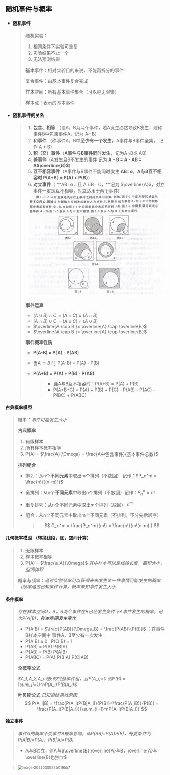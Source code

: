 ## 随机事件与概率

- #### **随机事件**

  > 随机实验：
  >
  > 1. 相同条件下实验可重复
  > 2. 实验结果不止一个
  > 3. 无法预测结果
  >
  > 基本事件：相对实验目的来说，不能再拆分的事件
  >
  > 复合事件：由基本事件复合完成 
  >
  > 样本空间：所有基本事件集合（可以是无限集）
  >
  > 样本点：表示的基本事件
  >
  > 

- #### **随机事件的关系**

  > 1. **包含、相等** （设A，B为两个事件，若A发生必然导致B发生，则称事件B中包含事件A，记为 A$\subset$B）
  > 2. **和事件** （称事件A，B中**至少有一个发生**，A事件与B事件全集， 记作 A + B）
  > 3. **积（交）事件**（**A事件与B事件同时发生**，记为A$\cap$B或 AB)
  > 4. **差事件**（A发生且B不发生的事件 记为 **A - B = A - AB = A$\overline{B}$**)
  > 5. **互不相容事件**（A事件与B事件不能同时发生 **AB=$\emptyset$**，**A与B互不相容时  P(A+B) = P(A) + P(B）**)
  > 6. **对立事件**（ **AB=$\emptyset$，且 A $\cup$B= $\Omega$，**记为 $\overline{A}$，对立事件一定是互不相容，对立适用于两个事件)
  >
  > <img src="img/image-20220309225019557.png" alt="image-20220309225019557" style="zoom:80%;" /> 
  >
  > 
  >
  > **事件运算**
  >
  > - $(A \cup B) \cap C = (A\cap C) \cup (A \cap B)$
  > - $(A \cap B) \cup C = (A\cup C) \cap (A \cup B)$
  > - $\overline{A \cup B }= \overline{A} \cap \overline{B}$
  > - $\overline{A \cap B }= \overline{A} \cup \overline{B}$
  >
  > 
  >
  > **事件概率性质**
  >
  > - **P(A-B) = P(A) - P(AB)**
  >
  > - 当A$\supset B$ 时 P(A-B) = P(A) - P(B)
  >
  > - **P(A+B) = P(A) + P(B) - P(AB)**  
  >
  >   > - 当A与B互不相容时：P(A+B) = P(A) + P(B) 
  >   > - P(A+B+C) = P(A) + P(B) + P(C) - P(AB) - P(AC) - P(BC) + P(ABC)
  
#### **古典概率模型**

  > 概率：*事件可能发生大小*
  >
  > **古典概率**
  >
  > 1. 有限样本
  > 2. 所有样本概率相等
  > 3. P(A) = $\frac{A}{\Omega} = \frac{A中包含事件}{基本事件总数}$
  >
  > **排列组合** 
  >
  > - 排列：从n个**不同元素**中取出m个排列（不放回） 记作：$P_n^m = \frac{n!}{(n-m)!}$
  >
  > - 全排列：从n个**不同元素**中取出n个排列（不放回）记作：$P_n^n = n!$
  >
  > - 重复排列：从n个不同元素中取出m个排列（放回） $n^m$
  >
  > - 组合：从n个不同元素中取出m个不同元素（不排列，不分先后顺序）
  >
  >   > $$
  >   > C_n^m = \frac{P_n^m}{m!} = \frac{n!}{m!(n-m)!}
  >   > $$

#### **几何概率模型** （转换线段，图，空间计算）

> 1. 无限样本
> 2. 样本概率相等
> 3. P(A) = $\frac{u_A}{\Omega}$  *其中样本可以是线段长度，面积大小，空间体积*
>
> 概率与频率：*通过实验频率可以获得未来发生某一件事情可能发生的概率（频率通过已知事件计算，概率未知事件发生大小*

#### **条件概率**

> *存在样本空间Ω，A，B两个事件在B已经发生条件下A事件发生的概率，记为P(A|B)，**样本空间发生变化***
>
> - P(A|B) = $\frac{P(AB)}{\Omega_B} = \frac{P(AB)}{P(B)}$  ：在事件B样本空间中 事件A，B至少有一次发生
> - P(A|B) $\ge$ 0  , P(Ω|B) = 1
> - P(AB) = P(A) P(B|A)
> - P(AB) = P(B) P(A|B)
> - P(ABC) = P(A) P(B|A) P(C|AB)
>
> **全概率公式**
>
> *$A_1,A_2,A_n是E的完备事件组，且P(A_i)>0 则P(B) = \sum_{i=1}^nP(A_i)P(B|A_i)$*
>
> **叶贝斯公式** *已知道结果找原因*
> $$
> P(A_i|B) = \frac{P(A_i)P(B|A_i)}{P(B)}=\frac{P(A_iB)}{P(B)} = \frac{P(A_i)P(B|A_i)}{\sum_{i=1}^nP(A_i)P(B|A_i)}
> $$

#### **独立事件**

> *事件A的概率不受事件B概率影响，即P(AB)=P(A)P(B)，充要条件为P(A|B)=P(A)，P(B|A)=P(B)*
>
> - A与B独立，则A与$\overline{B},\overline{A}与B，\overline{A}与\overline{B}也独立$

  > <img src="img/随机事件与概率.svg" alt="image-20220309225019557" style="zoom:80%;" /> 

  
